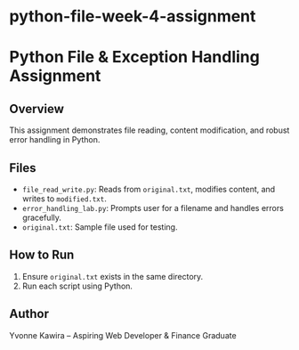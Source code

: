 # python-file-week-4-assignment

# Python File & Exception Handling Assignment

## Overview
This assignment demonstrates file reading, content modification, and robust error handling in Python.

## Files
- `file_read_write.py`: Reads from `original.txt`, modifies content, and writes to `modified.txt`.
- `error_handling_lab.py`: Prompts user for a filename and handles errors gracefully.
- `original.txt`: Sample file used for testing.

## How to Run
1. Ensure `original.txt` exists in the same directory.
2. Run each script using Python.

## Author
Yvonne Kawira – Aspiring Web Developer & Finance Graduate
